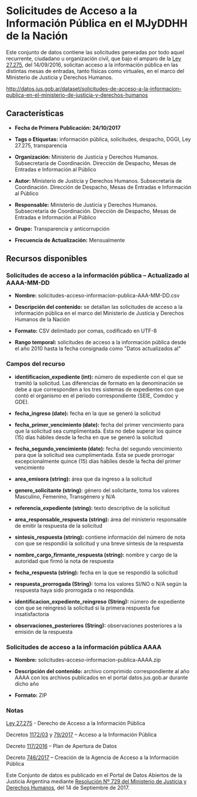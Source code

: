 Solicitudes de Acceso a la Información Pública en el MJyDDHH de la Nación
=========================================================================

Este conjunto de datos contiene las solicitudes generadas por todo aquel recurrente, ciudadano u organización civil, que bajo el amparo de la [Ley 27.275](http://servicios.infoleg.gob.ar/infolegInternet/anexos/265000-269999/265949/norma.htm), del 14/09/2016, solicitan acceso a la información pública en las distintas mesas de entradas, tanto físicas como virtuales, en el marco del Ministerio de Justicia y Derechos Humanos.

http://datos.jus.gob.ar/dataset/solicitudes-de-acceso-a-la-informacion-publica-en-el-ministerio-de-justicia-y-derechos-humanos


Características
---------------

-   **Fecha de Primera** **Publicación: 24/10/2017**

-   **Tags o Etiquetas:** información pública, solicitudes, despacho, DGGI, Ley 27.275, transparencia

-   **Organización:** Ministerio de Justicia y Derechos Humanos. Subsecretaría de Coordinación. Dirección de Despacho, Mesas de Entradas e Información al Público

-   **Autor:** Ministerio de Justicia y Derechos Humanos. Subsecretaría de Coordinación. Dirección de Despacho, Mesas de Entradas e Información al Público

-   **Responsable:** Ministerio de Justicia y Derechos Humanos. Subsecretaría de Coordinación. Dirección de Despacho, Mesas de Entradas e Información al Público

-   **Grupo:** Transparencia y anticorrupción

-   **Frecuencia de Actualización:** Mensualmente

Recursos disponibles
--------------------

### Solicitudes de acceso a la información pública – Actualizado al AAAA-MM-DD

-   **Nombre:** solicitudes-acceso-informacion-publica-AAA-MM-DD.csv

-   **Descripción del contenido:** se detallan las solicitudes de acceso a la información pública en el marco del Ministerio de Justicia y Derechos Humanos de la Nación

-   **Formato:** CSV delimitado por comas, codificado en UTF-8

-   **Rango temporal:** solicitudes de acceso a la información pública desde el año 2010 hasta la fecha consignada como "Datos actualizados al"

### Campos del recurso

-   **identificacion_expediente (int):** número de expediente con el que se tramitó la solicitud. Las diferencias de formato en la denominación se debe a que corresponden a los tres sistemas de expedientes con que contó el organismo en el período correspondiente (SEIE, Comdoc y GDE).

-   **fecha_ingreso (date):** fecha en la que se generó la solicitud

-   **fecha_primer_vencimiento (date):** fecha del primer vencimiento para que la solicitud sea cumplimentada. Esta no debe superar los quince (15) días hábiles desde la fecha en que se generó la solicitud

-   **fecha_segundo_vencimiento (date):** fecha del segundo vencimiento para que la solicitud sea cumplimentada. Esta se puede prorrogar excepcionalmente quince (15) días hábiles desde la fecha del primer vencimiento

-   **area_emisora (string):** área que da ingreso a la solicitud

-   **genero_solicitante (string):** género del solicitante, toma los valores Masculino, Femenino, Transgénero y N/A

-   **referencia_expediente (string):** texto descriptivo de la solicitud

-   **area_responsable_respuesta (string):** área del ministerio responsable de emitir la respuesta de la solicitud

-   **sintesis_respuesta (string):** contiene información del número de nota con que se respondió la solicitud y una breve síntesis de la respuesta

-   **nombre_cargo_firmante_respuesta (string):** nombre y cargo de la autoridad que firmó la nota de respuesta

-   **fecha_respuesta (string):** fecha en la que se respondió la solicitud

-   **respuesta_prorrogada (String):** toma los valores SI/NO o N/A según la respuesta haya sido prorrogada o no respondida.

-   **identificacion_expediente_reingreso** **(String):** número de expediente con que se reingresó la solicitud si la primera respuesta fue insatisfactoria

-   **observaciones_posteriores** **(String):** observaciones posteriores a la emisión de la respuesta

### Solicitudes de acceso a la información pública AAAA

-   **Nombre:** solicitudes-acceso-informacion-publica-AAAA.zip

-   **Descripción del contenido:** archivo comprimido correspondiente al año AAAA con los archivos publicados en el portal datos.jus.gob.ar durante dicho año

-   **Formato:** ZIP

### Notas

[Ley 27.275](http://servicios.infoleg.gob.ar/infolegInternet/anexos/265000-269999/265949/norma.htm) - Derecho de Acceso a la Información Pública

Decretos [1172/03](http://servicios.infoleg.gob.ar/infolegInternet/anexos/90000-94999/90763/norma.htm) y [79/2017](http://servicios.infoleg.gob.ar/infolegInternet/anexos/270000-274999/271338/norma.htm) – Acceso a la Información Pública

Decreto [117/2016](http://servicios.infoleg.gob.ar/infolegInternet/anexos/255000-259999/257755/norma.htm) – Plan de Apertura de Datos

Decreto [746/2017](http://servicios.infoleg.gob.ar/infolegInternet/anexos/275000-279999/279940/norma.htm) – Creación de la Agencia de Acceso a la Información Pública

Este Conjunto de datos es publicado en el Portal de Datos Abiertos de la Justicia Argentina mediante [Resolución Nº 729 del Ministerio de Justicia y Derechos Humanos](http://datos.jus.gob.ar/resoluciones/RESOL-2017-729-APN-MJ.pdf), del 14 de Septiembre de 2017.

